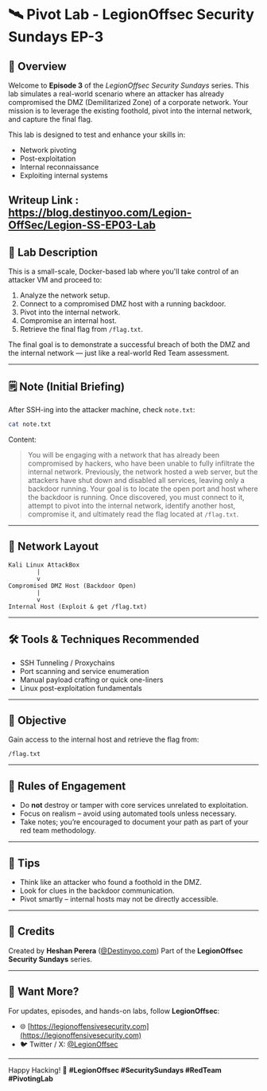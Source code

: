 # 🛰️ Pivot Lab - LegionOffsec Security Sundays EP-3

## 📖 Overview

Welcome to **Episode 3** of the *LegionOffsec Security Sundays* series. This lab simulates a real-world scenario where an attacker has already compromised the DMZ (Demilitarized Zone) of a corporate network. Your mission is to leverage the existing foothold, pivot into the internal network, and capture the final flag.

This lab is designed to test and enhance your skills in:

* Network pivoting
* Post-exploitation
* Internal reconnaissance
* Exploiting internal systems

Writeup Link :  https://blog.destinyoo.com/Legion-OffSec/Legion-SS-EP03-Lab
---

## 🧪 Lab Description

This is a small-scale, Docker-based lab where you'll take control of an attacker VM and proceed to:

1. Analyze the network setup.
2. Connect to a compromised DMZ host with a running backdoor.
3. Pivot into the internal network.
4. Compromise an internal host.
5. Retrieve the final flag from `/flag.txt`.

The final goal is to demonstrate a successful breach of both the DMZ and the internal network — just like a real-world Red Team assessment.

---

## 🗒️ Note (Initial Briefing)

After SSH-ing into the attacker machine, check `note.txt`:

```bash
cat note.txt
```

Content:

> You will be engaging with a network that has already been compromised by hackers, who have been unable to fully infiltrate the internal network. Previously, the network hosted a web server, but the attackers have shut down and disabled all services, leaving only a backdoor running. Your goal is to locate the open port and host where the backdoor is running. Once discovered, you must connect to it, attempt to pivot into the internal network, identify another host, compromise it, and ultimately read the flag located at `/flag.txt`.

---

## 🧩 Network Layout

```
Kali Linux AttackBox
        |
        v
Compromised DMZ Host (Backdoor Open)
        |
        v
Internal Host (Exploit & get /flag.txt)
```

---

## 🛠️ Tools & Techniques Recommended

* SSH Tunneling / Proxychains
* Port scanning and service enumeration
* Manual payload crafting or quick one-liners
* Linux post-exploitation fundamentals

---

## 🎯 Objective

Gain access to the internal host and retrieve the flag from:

```
/flag.txt
```

---

## 🚨 Rules of Engagement

* Do **not** destroy or tamper with core services unrelated to exploitation.
* Focus on realism – avoid using automated tools unless necessary.
* Take notes; you’re encouraged to document your path as part of your red team methodology.

---

## 🧠 Tips

* Think like an attacker who found a foothold in the DMZ.
* Look for clues in the backdoor communication.
* Pivot smartly – internal hosts may not be directly accessible.

---

## 🙌 Credits

Created by **Heshan Perera** ([@Destinyoo.com](https://destinyoo.com))
Part of the **LegionOffsec Security Sundays** series.

---

## 📩 Want More?

For updates, episodes, and hands-on labs, follow **LegionOffsec**:

* 🌐 [https://legionoffensivesecurity.com](https://legionoffensivesecurity.com)
* 🐦 Twitter / X: [@LegionOffsec](https://twitter.com/LegionOffsec)

---

Happy Hacking! 🦅
**#LegionOffsec #SecuritySundays #RedTeam #PivotingLab**
